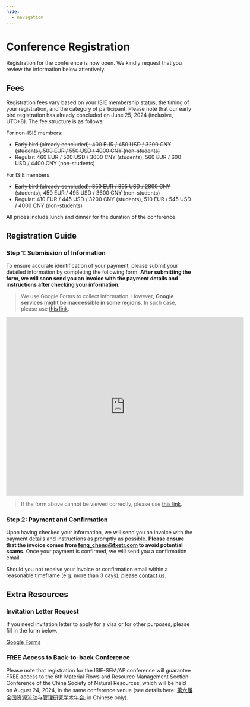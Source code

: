 ```yaml
---
hide:
  - navigation
---
```


# Conference Registration

Registration for the conference is now open. We kindly request that you review the information below attentively.

## Fees

Registration fees vary based on your ISIE membership status, the timing of your registration, and the category of participant. Please note that our early bird registration has already concluded on June 25, 2024 (inclusive, UTC+8). The fee structure is as follows:

For non-ISIE members:

- <del>Early bird (already concluded): 400 EUR / 450 USD / 3200 CNY (students), 500 EUR / 550 USD / 4000 CNY (non-students)</del>
- Regular: 460 EUR / 500 USD / 3600 CNY (students), 560 EUR / 600 USD / 4400 CNY (non-students)

For ISIE members:

- <del>Early bird (already concluded): 350 EUR / 395 USD / 2800 CNY (students), 450 EUR / 495 USD / 3600 CNY (non-students)</del>
- Regular: 410 EUR / 445 USD / 3200 CNY (students), 510 EUR / 545 USD / 4000 CNY (non-students)

All prices include lunch and dinner for the duration of the conference.

## Registration Guide

### Step 1: Submission of Information

To ensure accurate identification of your payment, please submit your detailed information by completing the following form. **After submitting the form, we will soon send you an invoice with the payment details and instructions after checking your information.**

> We use Google Forms to collect information. However, **Google services might be inaccessible in some regions.** In such case, please use [this link](https://docs.qq.com/form/page/DSUFCS3NWUkVHUHJu).

<iframe src="https://docs.google.com/forms/d/e/1FAIpQLSdgKNyBpGUemg2ZdP7lCvK22xTXS6SmS0jbMZVu9rk6YfqjFQ/viewform?embedded=true" width="640" height="480" frameborder="0" marginheight="0" marginwidth="0">Loading…</iframe>

> If the form above cannot be viewed correctly, please use [this link](https://docs.google.com/forms/d/e/1FAIpQLSdgKNyBpGUemg2ZdP7lCvK22xTXS6SmS0jbMZVu9rk6YfqjFQ/viewform?usp=sf_link).

### Step 2: Payment and Confirmation

Upon having checked your information, we will send you an invoice with the payment details and instructions as promptly as possible. **Please ensure that the invoice comes from <feng_cheng@fxetr.com> to avoid potential scams**. Once your payment is confirmed, we will send you a confirmation email.

Should you not receive your invoice or confirmation email within a reasonable timeframe (e.g. more than 3 days), please [contact us](../Contact/index.md).

## Extra Resources

### Invitation Letter Request

If you need invitation letter to apply for a visa or for other purposes, please fill in the form below.

[Google Forms](https://docs.google.com/forms/d/e/1FAIpQLSeylJjM6qcMpGgEKmu_EH5N-70D89p9gFwFT6xd5i-nONhMDw/viewform?usp=sf_link)

### FREE Access to Back-to-back Conference

Please note that registration for the ISIE-SEM/AP conference will guarantee FREE access to the 6th Material Flows and Resource Management Section Conference of the China Society of Natural Resources, which will be held on August 24, 2024, in the same conference venue (see details here: [第六届全国资源流动与管理研究学术年会](../China_Conference/index.md); in Chinese only).
